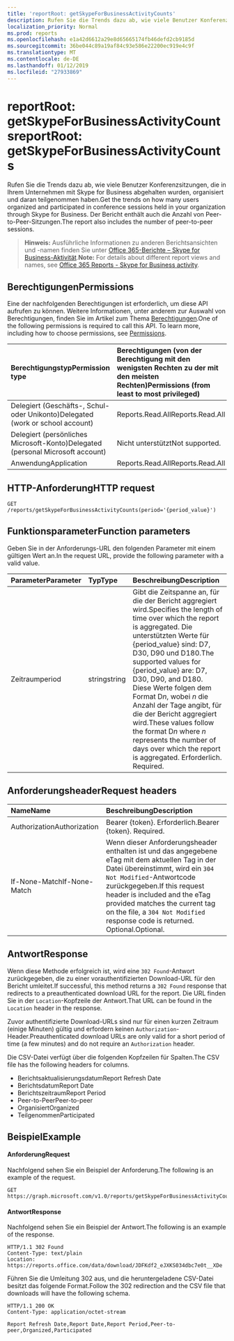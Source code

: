 ```yaml
---
title: 'reportRoot: getSkypeForBusinessActivityCounts'
description: Rufen Sie die Trends dazu ab, wie viele Benutzer Konferenzsitzungen, die in Ihrem Unternehmen mit Skype for Business abgehalten wurden, organisiert und daran teilgenommen haben. Der Bericht enthält auch die Anzahl von Peer-to-Peer-Sitzungen.
localization_priority: Normal
ms.prod: reports
ms.openlocfilehash: e1a42d6612a29e8d65665174fb46defd2cb9185d
ms.sourcegitcommit: 36be044c89a19af84c93e586e22200ec919e4c9f
ms.translationtype: MT
ms.contentlocale: de-DE
ms.lasthandoff: 01/12/2019
ms.locfileid: "27933869"
---
```

# <a name="reportroot-getskypeforbusinessactivitycounts"></a><span data-ttu-id="36534-104">reportRoot: getSkypeForBusinessActivityCounts</span><span class="sxs-lookup"><span data-stu-id="36534-104">reportRoot: getSkypeForBusinessActivityCounts</span></span>

<span data-ttu-id="36534-105">Rufen Sie die Trends dazu ab, wie viele Benutzer Konferenzsitzungen, die in Ihrem Unternehmen mit Skype for Business abgehalten wurden, organisiert und daran teilgenommen haben.</span><span class="sxs-lookup"><span data-stu-id="36534-105">Get the trends on how many users organized and participated in conference sessions held in your organization through Skype for Business.</span></span> <span data-ttu-id="36534-106">Der Bericht enthält auch die Anzahl von Peer-to-Peer-Sitzungen.</span><span class="sxs-lookup"><span data-stu-id="36534-106">The report also includes the number of peer-to-peer sessions.</span></span>

> <span data-ttu-id="36534-107">**Hinweis:** Ausführliche Informationen zu anderen Berichtsansichten und -namen finden Sie unter [Office 365-Berichte – Skype for Business-Aktivität](https://support.office.com/client/Skype-for-Business-Online-activity-8cbe2eb2-1194-4fd7-b1ee-9f9287c82424).</span><span class="sxs-lookup"><span data-stu-id="36534-107">**Note:** For details about different report views and names, see [Office 365 Reports - Skype for Business activity](https://support.office.com/client/Skype-for-Business-Online-activity-8cbe2eb2-1194-4fd7-b1ee-9f9287c82424).</span></span>

## <a name="permissions"></a><span data-ttu-id="36534-108">Berechtigungen</span><span class="sxs-lookup"><span data-stu-id="36534-108">Permissions</span></span>

<span data-ttu-id="36534-p103">Eine der nachfolgenden Berechtigungen ist erforderlich, um diese API aufrufen zu können. Weitere Informationen, unter anderem zur Auswahl von Berechtigungen, finden Sie im Artikel zum Thema [Berechtigungen](/graph/permissions-reference).</span><span class="sxs-lookup"><span data-stu-id="36534-p103">One of the following permissions is required to call this API. To learn more, including how to choose permissions, see [Permissions](/graph/permissions-reference).</span></span>

| <span data-ttu-id="36534-111">Berechtigungstyp</span><span class="sxs-lookup"><span data-stu-id="36534-111">Permission type</span></span>                        | <span data-ttu-id="36534-112">Berechtigungen (von der Berechtigung mit den wenigsten Rechten zu der mit den meisten Rechten)</span><span class="sxs-lookup"><span data-stu-id="36534-112">Permissions (from least to most privileged)</span></span> |
| :------------------------------------- | :--------------------------------------- |
| <span data-ttu-id="36534-113">Delegiert (Geschäfts-, Schul- oder Unikonto)</span><span class="sxs-lookup"><span data-stu-id="36534-113">Delegated (work or school account)</span></span>     | <span data-ttu-id="36534-114">Reports.Read.All</span><span class="sxs-lookup"><span data-stu-id="36534-114">Reports.Read.All</span></span>                         |
| <span data-ttu-id="36534-115">Delegiert (persönliches Microsoft-Konto)</span><span class="sxs-lookup"><span data-stu-id="36534-115">Delegated (personal Microsoft account)</span></span> | <span data-ttu-id="36534-116">Nicht unterstützt</span><span class="sxs-lookup"><span data-stu-id="36534-116">Not supported.</span></span>                           |
| <span data-ttu-id="36534-117">Anwendung</span><span class="sxs-lookup"><span data-stu-id="36534-117">Application</span></span>                            | <span data-ttu-id="36534-118">Reports.Read.All</span><span class="sxs-lookup"><span data-stu-id="36534-118">Reports.Read.All</span></span>                         |

## <a name="http-request"></a><span data-ttu-id="36534-119">HTTP-Anforderung</span><span class="sxs-lookup"><span data-stu-id="36534-119">HTTP request</span></span>

<!-- { "blockType": "ignored" } --> 

```http
GET /reports/getSkypeForBusinessActivityCounts(period='{period_value}')
```

## <a name="function-parameters"></a><span data-ttu-id="36534-120">Funktionsparameter</span><span class="sxs-lookup"><span data-stu-id="36534-120">Function parameters</span></span>

<span data-ttu-id="36534-121">Geben Sie in der Anforderungs-URL den folgenden Parameter mit einem gültigen Wert an.</span><span class="sxs-lookup"><span data-stu-id="36534-121">In the request URL, provide the following parameter with a valid value.</span></span>

| <span data-ttu-id="36534-122">Parameter</span><span class="sxs-lookup"><span data-stu-id="36534-122">Parameter</span></span> | <span data-ttu-id="36534-123">Typ</span><span class="sxs-lookup"><span data-stu-id="36534-123">Type</span></span>   | <span data-ttu-id="36534-124">Beschreibung</span><span class="sxs-lookup"><span data-stu-id="36534-124">Description</span></span>                              |
| :-------- | :----- | :--------------------------------------- |
| <span data-ttu-id="36534-125">Zeitraum</span><span class="sxs-lookup"><span data-stu-id="36534-125">period</span></span>    | <span data-ttu-id="36534-126">string</span><span class="sxs-lookup"><span data-stu-id="36534-126">string</span></span> | <span data-ttu-id="36534-127">Gibt die Zeitspanne an, für die der Bericht aggregiert wird.</span><span class="sxs-lookup"><span data-stu-id="36534-127">Specifies the length of time over which the report is aggregated.</span></span> <span data-ttu-id="36534-128">Die unterstützten Werte für {period_value} sind: D7, D30, D90 und D180.</span><span class="sxs-lookup"><span data-stu-id="36534-128">The supported values for {period_value} are: D7, D30, D90, and D180.</span></span> <span data-ttu-id="36534-129">Diese Werte folgen dem Format D*n*, wobei *n* die Anzahl der Tage angibt, für die der Bericht aggregiert wird.</span><span class="sxs-lookup"><span data-stu-id="36534-129">These values follow the format D*n* where *n* represents the number of days over which the report is aggregated.</span></span> <span data-ttu-id="36534-130">Erforderlich. </span><span class="sxs-lookup"><span data-stu-id="36534-130">Required.</span></span> |

## <a name="request-headers"></a><span data-ttu-id="36534-131">Anforderungsheader</span><span class="sxs-lookup"><span data-stu-id="36534-131">Request headers</span></span>

| <span data-ttu-id="36534-132">Name</span><span class="sxs-lookup"><span data-stu-id="36534-132">Name</span></span>          | <span data-ttu-id="36534-133">Beschreibung</span><span class="sxs-lookup"><span data-stu-id="36534-133">Description</span></span>                              |
| :------------ | :--------------------------------------- |
| <span data-ttu-id="36534-134">Authorization</span><span class="sxs-lookup"><span data-stu-id="36534-134">Authorization</span></span> | <span data-ttu-id="36534-p105">Bearer {token}. Erforderlich.</span><span class="sxs-lookup"><span data-stu-id="36534-p105">Bearer {token}. Required.</span></span>                |
| <span data-ttu-id="36534-137">If-None-Match</span><span class="sxs-lookup"><span data-stu-id="36534-137">If-None-Match</span></span> | <span data-ttu-id="36534-138">Wenn dieser Anforderungsheader enthalten ist und das angegebene eTag mit dem aktuellen Tag in der Datei übereinstimmt, wird ein `304 Not Modified`-Antwortcode zurückgegeben.</span><span class="sxs-lookup"><span data-stu-id="36534-138">If this request header is included and the eTag provided matches the current tag on the file, a `304 Not Modified` response code is returned.</span></span> <span data-ttu-id="36534-139">Optional.</span><span class="sxs-lookup"><span data-stu-id="36534-139">Optional.</span></span> |

## <a name="response"></a><span data-ttu-id="36534-140">Antwort</span><span class="sxs-lookup"><span data-stu-id="36534-140">Response</span></span>

<span data-ttu-id="36534-141">Wenn diese Methode erfolgreich ist, wird eine `302 Found`-Antwort zurückgegeben, die zu einer vorauthentifizierten Download-URL für den Bericht umleitet.</span><span class="sxs-lookup"><span data-stu-id="36534-141">If successful, this method returns a `302 Found` response that redirects to a preauthenticated download URL for the report.</span></span> <span data-ttu-id="36534-142">Die URL finden Sie in der `Location`-Kopfzeile der Antwort.</span><span class="sxs-lookup"><span data-stu-id="36534-142">That URL can be found in the `Location` header in the response.</span></span>

<span data-ttu-id="36534-143">Zuvor authentifizierte Download-URLs sind nur für einen kurzen Zeitraum (einige Minuten) gültig und erfordern keinen `Authorization`-Header.</span><span class="sxs-lookup"><span data-stu-id="36534-143">Preauthenticated download URLs are only valid for a short period of time (a few minutes) and do not require an `Authorization` header.</span></span>

<span data-ttu-id="36534-144">Die CSV-Datei verfügt über die folgenden Kopfzeilen für Spalten.</span><span class="sxs-lookup"><span data-stu-id="36534-144">The CSV file has the following headers for columns.</span></span>

- <span data-ttu-id="36534-145">Berichtsaktualisierungsdatum</span><span class="sxs-lookup"><span data-stu-id="36534-145">Report Refresh Date</span></span>
- <span data-ttu-id="36534-146">Berichtsdatum</span><span class="sxs-lookup"><span data-stu-id="36534-146">Report Date</span></span>
- <span data-ttu-id="36534-147">Berichtszeitraum</span><span class="sxs-lookup"><span data-stu-id="36534-147">Report Period</span></span>
- <span data-ttu-id="36534-148">Peer-to-Peer</span><span class="sxs-lookup"><span data-stu-id="36534-148">Peer-to-peer</span></span>
- <span data-ttu-id="36534-149">Organisiert</span><span class="sxs-lookup"><span data-stu-id="36534-149">Organized</span></span>
- <span data-ttu-id="36534-150">Teilgenommen</span><span class="sxs-lookup"><span data-stu-id="36534-150">Participated</span></span>

## <a name="example"></a><span data-ttu-id="36534-151">Beispiel</span><span class="sxs-lookup"><span data-stu-id="36534-151">Example</span></span>

#### <a name="request"></a><span data-ttu-id="36534-152">Anforderung</span><span class="sxs-lookup"><span data-stu-id="36534-152">Request</span></span>

<span data-ttu-id="36534-153">Nachfolgend sehen Sie ein Beispiel der Anforderung.</span><span class="sxs-lookup"><span data-stu-id="36534-153">The following is an example of the request.</span></span>

<!--{
  "blockType": "request",
  "isComposable": true,
  "name": "reportroot_getskypeforbusinessactivitycounts"
}-->

```http
GET https://graph.microsoft.com/v1.0/reports/getSkypeForBusinessActivityCounts(period='D7')
```

#### <a name="response"></a><span data-ttu-id="36534-154">Antwort</span><span class="sxs-lookup"><span data-stu-id="36534-154">Response</span></span>

<span data-ttu-id="36534-155">Nachfolgend sehen Sie ein Beispiel der Antwort.</span><span class="sxs-lookup"><span data-stu-id="36534-155">The following is an example of the response.</span></span>

<!-- {
  "blockType": "response",
  "truncated": true,
  "@odata.type": "microsoft.graph.report"
} -->

```http
HTTP/1.1 302 Found
Content-Type: text/plain
Location: https://reports.office.com/data/download/JDFKdf2_eJXKS034dbc7e0t__XDe
```

<span data-ttu-id="36534-156">Führen Sie die Umleitung 302 aus, und die heruntergeladene CSV-Datei besitzt das folgende Format.</span><span class="sxs-lookup"><span data-stu-id="36534-156">Follow the 302 redirection and the CSV file that downloads will have the following schema.</span></span>

<!-- { "blockType": "ignored" } --> 

```http
HTTP/1.1 200 OK
Content-Type: application/octet-stream

Report Refresh Date,Report Date,Report Period,Peer-to-peer,Organized,Participated
```
